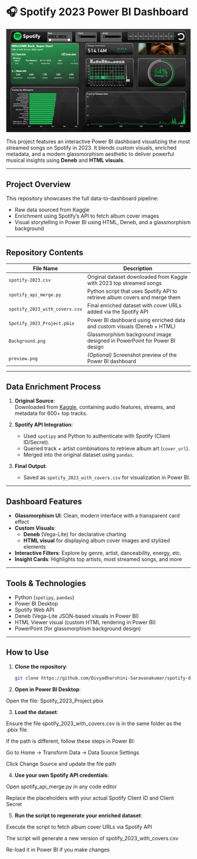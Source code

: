 # 🎧 Spotify 2023 Power BI Dashboard

![Dashboard Preview](Preview.png)

This project features an interactive Power BI dashboard visualizing the most streamed songs on Spotify in 2023. It blends custom visuals, enriched metadata, and a modern glassmorphism aesthetic to deliver powerful musical insights using **Deneb** and **HTML visuals**.

---

## Project Overview

This repository showcases the full data-to-dashboard pipeline:
- Raw data sourced from Kaggle  
- Enrichment using Spotify’s API to fetch album cover images  
- Visual storytelling in Power BI using HTML, Deneb, and a glassmorphism background  

---

## Repository Contents

| File Name                    | Description                                                                 |
|-----------------------------|-----------------------------------------------------------------------------|
| `spotify-2023.csv`          | Original dataset downloaded from Kaggle with 2023 top streamed songs        |
| `spotify_api_merge.py`      | Python script that uses Spotify API to retrieve album covers and merge them |
| `spotify_2023_with_covers.csv` | Final enriched dataset with cover URLs added via the Spotify API             |
| `Spotify_2023_Project.pbix` | Power BI dashboard using enriched data and custom visuals (Deneb + HTML)    |
| `Background.png`            | Glassmorphism background image designed in PowerPoint for Power BI design   |
| `preview.png`               | *(Optional)* Screenshot preview of the Power BI dashboard                   |

---

## Data Enrichment Process

1. **Original Source**:  
   Downloaded from [Kaggle](https://www.kaggle.com/), containing audio features, streams, and metadata for 600+ top tracks.

2. **Spotify API Integration**:
   - Used `spotipy` and Python to authenticate with Spotify (Client ID/Secret).
   - Queried track + artist combinations to retrieve album art (`cover_url`).
   - Merged into the original dataset using `pandas`.

3. **Final Output**:
   - Saved as `spotify_2023_with_covers.csv` for visualization in Power BI.

---

## Dashboard Features

- **Glassmorphism UI**: Clean, modern interface with a transparent card effect  
- **Custom Visuals**: 
  - **Deneb** (Vega-Lite) for declarative charting
  - **HTML visual** for displaying album cover images and stylized elements  
- **Interactive Filters**: Explore by genre, artist, danceability, energy, etc.  
- **Insight Cards**: Highlights top artists, most streamed songs, and more  

---

## Tools & Technologies

- Python (`spotipy`, `pandas`)  
- Power BI Desktop  
- Spotify Web API  
- Deneb (Vega-Lite JSON-based visuals in Power BI)  
- HTML Viewer visual (custom HTML rendering in Power BI)  
- PowerPoint (for glassmorphism background design)  

---

## How to Use

1. **Clone the repository**:
   ```bash
   git clone https://github.com/Divyadharshini-Saravanakumar/spotify-dashboard.git

2. **Open in Power BI Desktop**:

Open the file:
Spotify_2023_Project.pbix 

3. **Load the dataset**:

Ensure the file spotify_2023_with_covers.csv is in the same folder as the .pbix file.

If the path is different, follow these steps in Power BI:

Go to Home → Transform Data → Data Source Settings

Click Change Source and update the file path

4. **Use your own Spotify API credentials**:

Open spotify_api_merge.py in any code editor

Replace the placeholders with your actual Spotify Client ID and Client Secret

5. **Run the script to regenerate your enriched dataset**:

Execute the script to fetch album cover URLs via Spotify API

The script will generate a new version of spotify_2023_with_covers.csv

Re-load it in Power BI if you make changes
